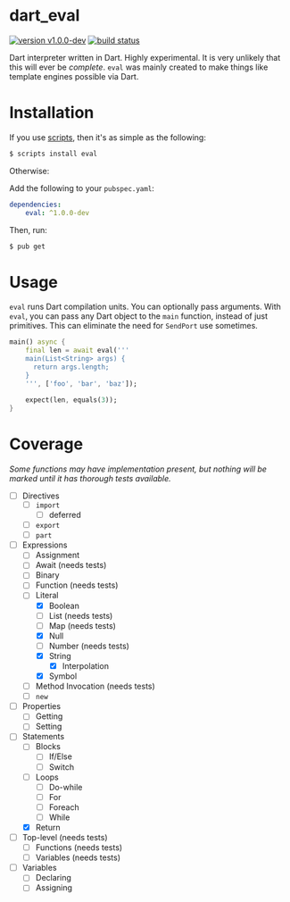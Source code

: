 # dart_eval

[![version v1.0.0-dev](https://img.shields.io/badge/pub-v1.0.0--dev-red.svg)](https://pub.dartlang.org/packages/eval)
[![build status](https://travis-ci.org/thosakwe/dart_eval.svg)](https://travis-ci.org/thosakwe/dart_eval)

Dart interpreter written in Dart. Highly experimental. It is very unlikely that this will ever be *complete*.
`eval` was mainly created to make things like template engines possible via Dart.

# Installation
If you use [scripts](https://github.com/thosakwe/dart_scripts), then it's as simple as the following:

```bash
$ scripts install eval
```

Otherwise:

Add the following to your `pubspec.yaml`:

```yaml
dependencies:
    eval: ^1.0.0-dev
```

Then, run:

```bash
$ pub get
```

# Usage
`eval` runs Dart compilation units. You can optionally pass arguments. With `eval`, you can pass any
Dart object to the `main` function, instead of just primitives. This can eliminate the need for
`SendPort` use sometimes.

```dart
main() async {
    final len = await eval('''
    main(List<String> args) {
      return args.length;
    }
    ''', ['foo', 'bar', 'baz']);
    
    expect(len, equals(3));
}
```

# Coverage
*Some functions may have implementation present, but nothing will be marked
until it has thorough tests available.*

* [ ] Directives
  * [ ] `import`
    * [ ] deferred
  * [ ] `export`
  * [ ] `part`
* [ ] Expressions
  * [ ] Assignment
  * [ ] Await (needs tests)
  * [ ] Binary
  * [ ] Function (needs tests)
  * [ ] Literal
    * [x] Boolean
    * [ ] List (needs tests)
    * [ ] Map (needs tests)
    * [x] Null
    * [ ] Number (needs tests)
    * [x] String
      * [x] Interpolation
    * [x] Symbol
  * [ ] Method Invocation (needs tests)
  * [ ] `new`
* [ ] Properties
  * [ ] Getting
  * [ ] Setting
* [ ] Statements
  * [ ] Blocks
    * [ ] If/Else
    * [ ] Switch
  * [ ] Loops
    * [ ] Do-while
    * [ ] For
    * [ ] Foreach
    * [ ] While
  * [x] Return
* [ ] Top-level (needs tests)
  * [ ] Functions (needs tests)
  * [ ] Variables (needs tests)
* [ ] Variables
  * [ ] Declaring
  * [ ] Assigning